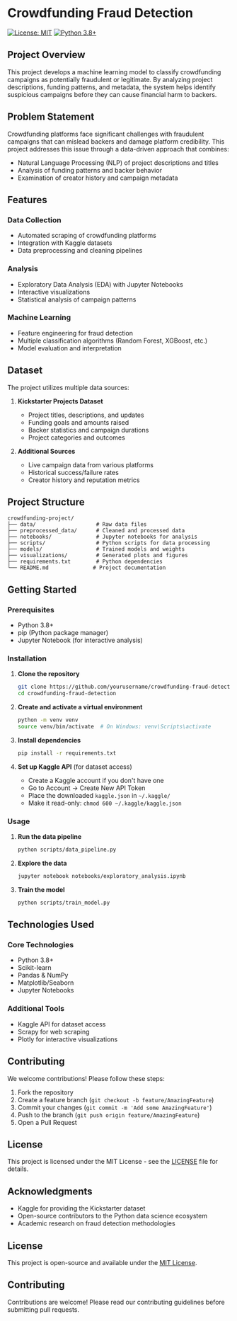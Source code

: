 # Crowdfunding Fraud Detection

[![License: MIT](https://img.shields.io/badge/License-MIT-yellow.svg)](https://opensource.org/licenses/MIT)
[![Python 3.8+](https://img.shields.io/badge/python-3.8+-blue.svg)](https://www.python.org/downloads/)

## Project Overview
This project develops a machine learning model to classify crowdfunding campaigns as potentially fraudulent or legitimate. By analyzing project descriptions, funding patterns, and metadata, the system helps identify suspicious campaigns before they can cause financial harm to backers.

## Problem Statement
Crowdfunding platforms face significant challenges with fraudulent campaigns that can mislead backers and damage platform credibility. This project addresses this issue through a data-driven approach that combines:
- Natural Language Processing (NLP) of project descriptions and titles
- Analysis of funding patterns and backer behavior
- Examination of creator history and campaign metadata

## Features

### Data Collection
- Automated scraping of crowdfunding platforms
- Integration with Kaggle datasets
- Data preprocessing and cleaning pipelines

### Analysis
- Exploratory Data Analysis (EDA) with Jupyter Notebooks
- Interactive visualizations
- Statistical analysis of campaign patterns

### Machine Learning
- Feature engineering for fraud detection
- Multiple classification algorithms (Random Forest, XGBoost, etc.)
- Model evaluation and interpretation

## Dataset
The project utilizes multiple data sources:
1. **Kickstarter Projects Dataset**
   - Project titles, descriptions, and updates
   - Funding goals and amounts raised
   - Backer statistics and campaign durations
   - Project categories and outcomes

2. **Additional Sources**
   - Live campaign data from various platforms
   - Historical success/failure rates
   - Creator history and reputation metrics

## Project Structure
```
crowdfunding-project/
├── data/                   # Raw data files
├── preprocessed_data/      # Cleaned and processed data
├── notebooks/              # Jupyter notebooks for analysis
├── scripts/                # Python scripts for data processing
├── models/                 # Trained models and weights
├── visualizations/         # Generated plots and figures
├── requirements.txt        # Python dependencies
└── README.md              # Project documentation
```

## Getting Started

### Prerequisites
- Python 3.8+
- pip (Python package manager)
- Jupyter Notebook (for interactive analysis)

### Installation

1. **Clone the repository**
   ```bash
   git clone https://github.com/yourusername/crowdfunding-fraud-detection.git
   cd crowdfunding-fraud-detection
   ```

2. **Create and activate a virtual environment**
   ```bash
   python -m venv venv
   source venv/bin/activate  # On Windows: venv\Scripts\activate
   ```

3. **Install dependencies**
   ```bash
   pip install -r requirements.txt
   ```

4. **Set up Kaggle API** (for dataset access)
   - Create a Kaggle account if you don't have one
   - Go to Account -> Create New API Token
   - Place the downloaded `kaggle.json` in `~/.kaggle/`
   - Make it read-only: `chmod 600 ~/.kaggle/kaggle.json`

### Usage

1. **Run the data pipeline**
   ```bash
   python scripts/data_pipeline.py
   ```

2. **Explore the data**
   ```bash
   jupyter notebook notebooks/exploratory_analysis.ipynb
   ```

3. **Train the model**
   ```bash
   python scripts/train_model.py
   ```

## Technologies Used

### Core Technologies
- Python 3.8+
- Scikit-learn
- Pandas & NumPy
- Matplotlib/Seaborn
- Jupyter Notebooks

### Additional Tools
- Kaggle API for dataset access
- Scrapy for web scraping
- Plotly for interactive visualizations

## Contributing

We welcome contributions! Please follow these steps:

1. Fork the repository
2. Create a feature branch (`git checkout -b feature/AmazingFeature`)
3. Commit your changes (`git commit -m 'Add some AmazingFeature'`)
4. Push to the branch (`git push origin feature/AmazingFeature`)
5. Open a Pull Request

## License

This project is licensed under the MIT License - see the [LICENSE](LICENSE) file for details.

## Acknowledgments
- Kaggle for providing the Kickstarter dataset
- Open-source contributors to the Python data science ecosystem
- Academic research on fraud detection methodologies

## License
This project is open-source and available under the [MIT License](LICENSE).

## Contributing
Contributions are welcome! Please read our contributing guidelines before submitting pull requests.
